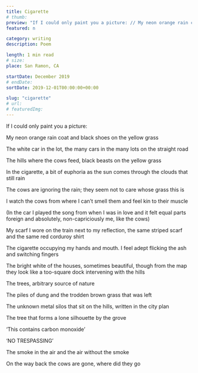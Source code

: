 ```yaml
---
title: Cigarette
# thumb:
preview: "If I could only paint you a picture: // My neon orange rain coat and black shoes on the yellow grass // The white car in the lot, the many cars in the many lots on the straight road // The hills where the cows feed, black beasts on the yellow grass"
featured: n

category: writing
description: Poem

length: 1 min read
# size:
place: San Ramon, CA

startDate: December 2019
# endDate:
sortDate: 2019-12-01T00:00:00+00:00

slug: "cigarette"
# url:
# featuredImg:
---
```


If I could only paint you a picture:

My neon orange rain coat and black shoes on the yellow grass

The white car in the lot, the many cars in the many lots on the straight road

The hills where the cows feed, black beasts on the yellow grass

In the cigarette, a bit of euphoria as the sun comes through the clouds that still rain

The cows are ignoring the rain; they seem not to care whose grass this is

I watch the cows from where I can’t smell them and feel kin to their muscle

(In the car I played the song from when I was in love and it felt equal parts foreign and absolutely, non-capriciously me, like the cows)

My scarf I wore on the train next to my reflection, the same striped scarf and the same red corduroy shirt

The cigarette occupying my hands and mouth. I feel adept flicking the ash and switching fingers

The bright white of the houses, sometimes beautiful, though from the map they look like a too-square dock intervening with the hills

The trees, arbitrary source of nature

The piles of dung and the trodden brown grass that was left

The unknown metal silos that sit on the hills, written in the city plan

The tree that forms a lone silhouette by the grove

‘This contains carbon monoxide’

‘NO TRESPASSING’

The smoke in the air and the air without the smoke

On the way back the cows are gone, where did they go
